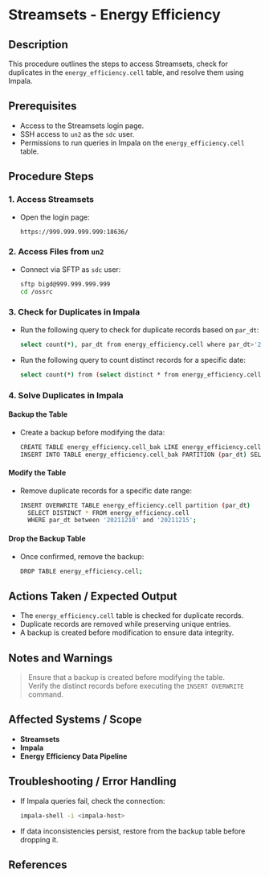 # Streamsets - Energy Efficiency

## Description
This procedure outlines the steps to access Streamsets, check for duplicates in the `energy_efficiency.cell` table, and resolve them using Impala.

## Prerequisites
- Access to the Streamsets login page.
- SSH access to `un2` as the `sdc` user.
- Permissions to run queries in Impala on the `energy_efficiency.cell` table.

## Procedure Steps

### 1. Access Streamsets
- Open the login page:
  ```
  https://999.999.999.999:18636/
  ```

### 2. Access Files from `un2`
- Connect via SFTP as `sdc` user:
  ```bash
  sftp bigd@999.999.999.999
  cd /ossrc
  ```

### 3. Check for Duplicates in Impala
- Run the following query to check for duplicate records based on `par_dt`:
  ```bash
  select count(*), par_dt from energy_efficiency.cell where par_dt>'202111201' group by par_dt order by par_dt desc;
  ```
- Run the following query to count distinct records for a specific date:
  ```bash
  select count(*) from (select distinct * from energy_efficiency.cell where par_dt='20211210') a;
  ```

### 4. Solve Duplicates in Impala
#### **Backup the Table**
- Create a backup before modifying the data:
  ```bash
  CREATE TABLE energy_efficiency.cell_bak LIKE energy_efficiency.cell;
  INSERT INTO TABLE energy_efficiency.cell_bak PARTITION (par_dt) SELECT * FROM energy_efficiency.cell;
  ```

#### **Modify the Table**
- Remove duplicate records for a specific date range:
  ```bash
  INSERT OVERWRITE TABLE energy_efficiency.cell partition (par_dt)
    SELECT DISTINCT * FROM energy_efficiency.cell
    WHERE par_dt between '20211210' and '20211215';
  ```

#### **Drop the Backup Table**
- Once confirmed, remove the backup:
  ```bash
  DROP TABLE energy_efficiency.cell;
  ```

## Actions Taken / Expected Output
- The `energy_efficiency.cell` table is checked for duplicate records.
- Duplicate records are removed while preserving unique entries.
- A backup is created before modification to ensure data integrity.

## Notes and Warnings
> Ensure that a backup is created before modifying the table.  
> Verify the distinct records before executing the `INSERT OVERWRITE` command.

## Affected Systems / Scope
- **Streamsets**
- **Impala**
- **Energy Efficiency Data Pipeline**

## Troubleshooting / Error Handling
- If Impala queries fail, check the connection:
  ```bash
  impala-shell -i <impala-host>
  ```
- If data inconsistencies persist, restore from the backup table before dropping it.

## References

